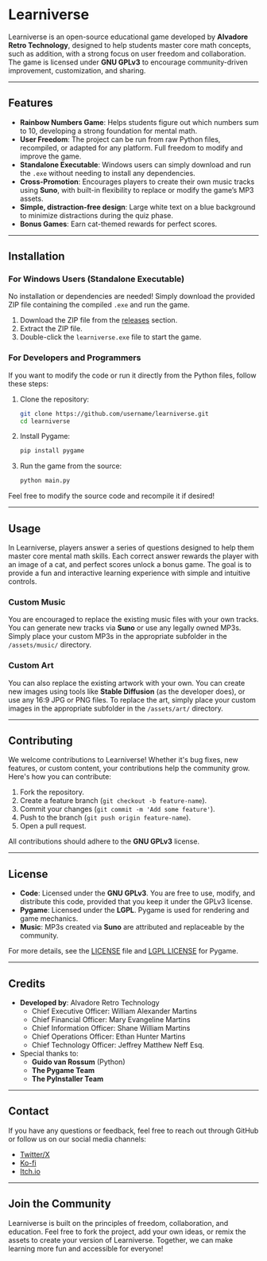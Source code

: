 # Learniverse

Learniverse is an open-source educational game developed by **Alvadore Retro Technology**, designed to help students master core math concepts, such as addition, with a strong focus on user freedom and collaboration. The game is licensed under **GNU GPLv3** to encourage community-driven improvement, customization, and sharing.

---

## Features

- **Rainbow Numbers Game**: Helps students figure out which numbers sum to 10, developing a strong foundation for mental math.
- **User Freedom**: The project can be run from raw Python files, recompiled, or adapted for any platform. Full freedom to modify and improve the game.
- **Standalone Executable**: Windows users can simply download and run the `.exe` without needing to install any dependencies.
- **Cross-Promotion**: Encourages players to create their own music tracks using **Suno**, with built-in flexibility to replace or modify the game’s MP3 assets.
- **Simple, distraction-free design**: Large white text on a blue background to minimize distractions during the quiz phase.
- **Bonus Games**: Earn cat-themed rewards for perfect scores.

---

## Installation

### For Windows Users (Standalone Executable)
No installation or dependencies are needed! Simply download the provided ZIP file containing the compiled `.exe` and run the game.

1. Download the ZIP file from the [releases](https://github.com/username/learniverse/releases) section.
2. Extract the ZIP file.
3. Double-click the `learniverse.exe` file to start the game.

### For Developers and Programmers
If you want to modify the code or run it directly from the Python files, follow these steps:

1. Clone the repository:
    ```bash
    git clone https://github.com/username/learniverse.git
    cd learniverse
    ```

2. Install Pygame:
    ```bash
    pip install pygame
    ```

3. Run the game from the source:
    ```bash
    python main.py
    ```

Feel free to modify the source code and recompile it if desired!

---

## Usage

In Learniverse, players answer a series of questions designed to help them master core mental math skills. Each correct answer rewards the player with an image of a cat, and perfect scores unlock a bonus game. The goal is to provide a fun and interactive learning experience with simple and intuitive controls.

### Custom Music
You are encouraged to replace the existing music files with your own tracks. You can generate new tracks via **Suno** or use any legally owned MP3s. Simply place your custom MP3s in the appropriate subfolder in the `/assets/music/` directory.

### Custom Art
You can also replace the existing artwork with your own. You can create new images using tools like **Stable Diffusion** (as the developer does), or use any 16:9 JPG or PNG files. To replace the art, simply place your custom images in the appropriate subfolder in the `/assets/art/` directory.

---

## Contributing

We welcome contributions to Learniverse! Whether it's bug fixes, new features, or custom content, your contributions help the community grow. Here's how you can contribute:

1. Fork the repository.
2. Create a feature branch (`git checkout -b feature-name`).
3. Commit your changes (`git commit -m 'Add some feature'`).
4. Push to the branch (`git push origin feature-name`).
5. Open a pull request.

All contributions should adhere to the **GNU GPLv3** license.

---

## License

- **Code**: Licensed under the **GNU GPLv3**. You are free to use, modify, and distribute this code, provided that you keep it under the GPLv3 license.
- **Pygame**: Licensed under the **LGPL**. Pygame is used for rendering and game mechanics.
- **Music**: MP3s created via **Suno** are attributed and replaceable by the community.

For more details, see the [LICENSE](./LICENSE) file and [LGPL LICENSE](./LICENSE_LGPL) for Pygame.

---

## Credits

- **Developed by**: Alvadore Retro Technology
  - Chief Executive Officer: William Alexander Martins
  - Chief Financial Officer: Mary Evangeline Martins
  - Chief Information Officer: Shane William Martins
  - Chief Operations Officer: Ethan Hunter Martins
  - Chief Technology Officer: Jeffrey Matthew Neff Esq.
- Special thanks to:
  - **Guido van Rossum** (Python)
  - **The Pygame Team**
  - **The PyInstaller Team**

---

## Contact

If you have any questions or feedback, feel free to reach out through GitHub or follow us on our social media channels:

- [Twitter/X](https://twitter.com/yourprofile)
- [Ko-fi](https://ko-fi.com/yourprofile)
- [Itch.io](https://itch.io/yourprofile)

---

## Join the Community

Learniverse is built on the principles of freedom, collaboration, and education. Feel free to fork the project, add your own ideas, or remix the assets to create your version of Learniverse. Together, we can make learning more fun and accessible for everyone!
